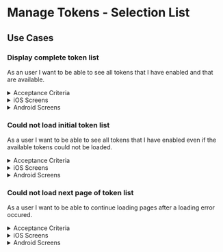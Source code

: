 # Manage Tokens - Selection List

## Use Cases

### Display complete token list
As an user I want to be able to see all tokens that I have enabled and that are available.
<details>
  <summary>Acceptance Criteria</summary>

  * The content (token list) should start loading automatically
  * All selected tokens should be displayed alphabetically in a separate section before all available tokens
  * All available tokens should be displayed after the selected tokens.
    * It should be possible to display an unlimited number of tokens in the list (paginated list)
    * The next page of tokens should be loaded automatically when scrolling close to the end of the list
  * For each token we display the details
    * Icon
    * Name
    * Symbol
    * Enabled or not
  * It should be possible to select or deselect a token
    * Selecting a token should add it to the section of selected tokens
    * Deselecting a token should remove  it from the section of selected tokens

</details>

<details>
  <summary>iOS Screens</summary>
  
  TDB
</details>

<details>
  <summary>Android Screens</summary>
  
  TDB
</details>

### Could not load initial token list
As a user I want to be able to see all tokens that I have enabled even if the available tokens could not be loaded.
<details>
  <summary>Acceptance Criteria</summary>
  
  * An non-blocking error should be displayed to the user that the data could not be loaded
  * It should be possible to retrigger the loading of the available tokens
  * All enabled tokens should still be displayed
    * It should still be possible to deselect a token
  * Based on [Display complete token list](#display-complete-token-list)
</details>
<details>
  <summary>iOS Screens</summary>
  TDB
</details>
<details>
  <summary>Android Screens</summary>
  TDB
</details>

### Could not load next page of token list
As a user I want to be able to continue loading pages after a loading error occured.
<details>
  <summary>Acceptance Criteria</summary>
  
  * An non-blocking error should be displayed to the user that the data could not be loaded
  * It should be possible to retrigger the loading of the next token page
    * We should continue loading where we left off
    * Loaded tokens should not be reloaded
  * Based on [Display complete token list](#display-complete-token-list)
</details>
<details>
  <summary>iOS Screens</summary>
  TDB
</details>
<details>
  <summary>Android Screens</summary>
  TDB
</details>
